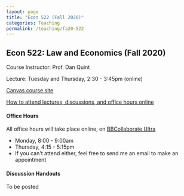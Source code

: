 ```yaml
---
layout: page
title: "Econ 522 (Fall 2020)"
categories: Teaching
permalink: /teaching/fa20-522
---
```


## Econ 522: Law and Economics (Fall 2020)

Course Instructor: Prof. Dan Quint

Lecture: Tuesday and Thursday, 2:30 - 3:45pm (online)

[Canvas course site](https://canvas.wisc.edu/courses/218041)

[How to attend lectures, discussions, and office hours online](https://canvas.wisc.edu/courses/218041/pages/how-to-join-live-lecture-slash-discussion-section-slash-office-hours)

#### Office Hours

All office hours will take place online, on [BBCollaborate Ultra](https://canvas.wisc.edu/courses/218041/external_tools/3041)

* Monday, 8:00 - 9:00am
* Thursday, 4:15 - 5:15pm
* If you can't attend either, feel free to send me an email to make an appointment

#### Discussion Handouts

To be posted
